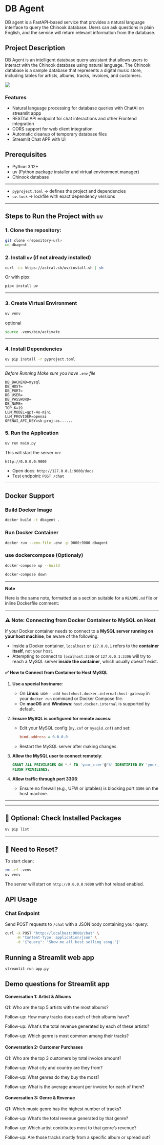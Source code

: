 # DB Agent

DB agent is a FastAPI-based service that provides a natural language interface to query the Chinook database. Users can ask questions in plain English, and the service will return relevant information from the database.

## Project Description

DB Agent is an intelligent database query assistant that allows users to interact with the Chinook database using natural language. The Chinook database is a sample database that represents a digital music store, including tables for artists, albums, tracks, invoices, and customers.



<img src="https://github.com/aashma13/dbagent/blob/486733ea39b46e658a0ab8d11b6036e496fbe5fb/app_demo/dbagent-demo.mp4.gif">

### Features

- Natural language processing for database queries with ChatAI on streamlit appp
- RESTful API endpoint for chat interactions and other Frontend integration
- CORS support for web client integration
- Automatic cleanup of temporary database files
- Streamlit Chat APP with UI

## Prerequisites

- Python 3.12+
- uv (Python package installer and virtual environment manager)
- Chinook database

---

* `pyproject.toml` → defines the project and dependencies
* `uv.lock` → lockfile with exact dependency versions

---

## Steps to Run the Project with `uv`



### 1. Clone the repository:
```bash
git clone <repository-url>
cd dbagent
```


### 2. Install `uv` (if not already installed)

```bash
curl -Ls https://astral.sh/uv/install.sh | sh
```

Or with pipx:

```bash
pipx install uv
```

---

### 3. Create Virtual Environment

```bash
uv venv
```

optional

```bash
source .venv/bin/activate
```

---

### 4. Install Dependencies

```bash
uv pip install -r pyproject.toml
```

---


_Before Running Make sure you have `.env` file_

```.env
DB_BACKEND=mysql
DB_HOST=
DB_PORT=             
DB_USER=
DB_PASSWORD=
DB_NAME=
TOP_K=19
LLM_MODEL=gpt-4o-mini
LLM_PROVIDER=openai
OPENAI_API_KEY=sk-proj-as......
```

### 5. Run the Application

```bash
uv run main.py
```

This will start the server on:

```
http://0.0.0.0:9000
```

* Open docs: `http://127.0.0.1:9000/docs`
* Test endpoint: `POST /chat`

---

## Docker Support

### Build Docker Image

```bash
docker build -t dbagent .
```

### Run Docker Container

```bash
docker run --env-file .env -p 9000:9000 dbagent
```

### use dockercompose (Optionaly)

```bash
docker-compose up --build

```


```bash
docker-compose down

```


---
**Note**



Here is the same note, formatted as a section suitable for a `README.md` file or inline Dockerfile comment:

---

### ⚠️ Note: Connecting from Docker Container to MySQL on Host

If your Docker container needs to connect to a **MySQL server running on your host machine**, be aware of the following:

* Inside a Docker container, `localhost` or `127.0.0.1` refers to the **container itself**, not your host.
* Attempting to connect to `localhost:3306` or `127.0.0.1:3306` will try to reach a MySQL server **inside the container**, which usually doesn't exist.

#### ✅ How to Connect from Container to Host MySQL

1. **Use a special hostname**:

   * On **Linux**: use `--add-host=host.docker.internal:host-gateway` in your `docker run` command or Docker Compose file.
   * On **macOS** and **Windows**: `host.docker.internal` is supported by default.

2. **Ensure MySQL is configured for remote access**:

   * Edit your MySQL config (`my.cnf` or `mysqld.cnf`) and set:

     ```ini
     bind-address = 0.0.0.0
     ```
   * Restart the MySQL server after making changes.

3. **Allow the MySQL user to connect remotely**:

   ```sql
   GRANT ALL PRIVILEGES ON *.* TO 'your_user'@'%' IDENTIFIED BY 'your_password';
   FLUSH PRIVILEGES;
   ```

4. **Allow traffic through port 3306**:

   * Ensure no firewall (e.g., UFW or iptables) is blocking port `3306` on the host machine.

---
--- 


## 🧪 Optional: Check Installed Packages

```bash
uv pip list
```

---

## 🧹 Need to Reset?

To start clean:

```bash
rm -rf .venv
uv venv
```


The server will start on `http://0.0.0.0:9000` with hot reload enabled.

## API Usage

### Chat Endpoint

Send POST requests to `/chat` with a JSON body containing your query:

```bash
curl -X POST "http://localhost:9000/chat" \
     -H "Content-Type: application/json" \
     -d '{"query": "Show me all best selling song."}'
```


## Running a Streamlit web app

```bash
streamlit run app.py
```


## Demo questions for Streamlit app

#### Conversation 1: Artist & Albums
Q1: Who are the top 5 artists with the most albums?

Follow-up: How many tracks does each of their albums have?

Follow-up: What's the total revenue generated by each of these artists?

Follow-up: Which genre is most common among their tracks?

#### Conversation 2: Customer Purchases
Q1: Who are the top 3 customers by total invoice amount?

Follow-up: What city and country are they from?

Follow-up: What genres do they buy the most?

Follow-up: What is the average amount per invoice for each of them?

#### Conversation 3: Genre & Revenue
Q1: Which music genre has the highest number of tracks?

Follow-up: What’s the total revenue generated by that genre?

Follow-up: Which artist contributes most to that genre’s revenue?

Follow-up: Are those tracks mostly from a specific album or spread out?
